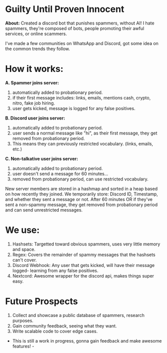 # Guilty Until Proven Innocent

**About:** Created a discord bot that punishes spammers, without AI! I hate spammers, they're composed of bots, people promoting their awful services, or online scammers. 

I've made a few communities on WhatsApp and Discord, got some idea on the common trends they follow.

# How it works:
**A. Spammer joins server:**
  1. automatically added to probationary period.
  2. if their first message includes: links, emails, mentions cash, crypto, nitro, fake job hiring.
  3. user gets kicked, message is logged for any false positives.

**B. Discord user joins server:**
  1. automatically added to probationary period.
  2. user sends a normal message like "hi", as their first message, they get removed from probationary period.
  3. This means they can previously restricted vocabulary. (links, emails, etc.)

**C. Non-talkative user joins server:**
  1. automatically added to probationary period.
  2. user doesn't send a message for 60 minutes...
  3. removed from probationary period, can use restricted vocabulary.

New server members are stored in a hashmap and sorted in a heap based on how recently they joined. We temporarily store: Discord ID, Timestamp, and whether they sent a message or not. After 60 minutes OR if they've sent a non-spammy message, they get removed from probationary period and can send unrestricted messages.

# We use:
  1. Hashsets: Targetted toward obvious spammers, uses very little memory and space.
  2. Regex: Covers the remainder of spammy messages that the hashsets can't cover.
  3. Discord Webhook: Any user that gets kicked, will have their message logged- learning from any false positives.
  4. Nextcord: Awesome wrapper for the discord api, makes things super easy.

# Future Prospects
  1. Collect and showcase a public database of spammers, research purposes.
  2. Gain community feedback, seeing what they want.
  3. Write scalable code to cover edge cases.

- This is still a work in progress, gonna gain feedback and make awesome features! -
